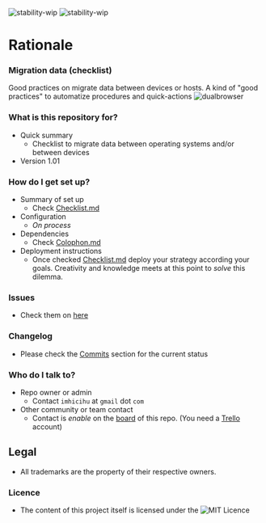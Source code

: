 ![stability-wip](https://img.shields.io/badge/stability-work_in_progress-lightgrey.svg)
![stability-wip](https://img.shields.io/badge/Internal%20use%3A-stable-green.svg)

# Rationale #

### Migration data (checklist) ###

Good practices on migrate data between devices or hosts. A kind of "good practices" to automatize procedures and quick-actions
![dualbrowser](https://bitbucket.org/repo/jgXpxpx/images/3083540165-dual_browser.jpg)

### What is this repository for? ###

* Quick summary
    - Checklist to migrate data between operating systems and/or between devices
* Version 1.01

### How do I get set up? ###

* Summary of set up
    - Check [Checklist.md](https://bitbucket.org/imhicihu/migration-data-checklist/src/6100558501e80c29a51011bd029df48b8de2c5c8/Checklist.md?at=master&fileviewer=file-view-default)
* Configuration
    - _On process_
* Dependencies
    - Check [Colophon.md](https://bitbucket.org/imhicihu/migration-data-checklist/src/6c6075bcabeef8e6369e32cca3d2804d54048422/Colophon.md?at=master&fileviewer=file-view-default)
* Deployment instructions
    - Once checked [Checklist.md](https://bitbucket.org/imhicihu/migration-data-checklist/src/6100558501e80c29a51011bd029df48b8de2c5c8/Checklist.md?at=master&fileviewer=file-view-default) deploy your strategy according your goals. Creativity and knowledge meets at this point to _solve_ this dilemma. 

### Issues ###

* Check them on [here](https://bitbucket.org/imhicihu/migration-data-checklist/issues)

### Changelog ###

* Please check the [Commits](https://bitbucket.org/imhicihu/migration-data-checklist/commits/) section for the current status

### Who do I talk to? ###

* Repo owner or admin
    - Contact `imhicihu` at `gmail` dot `com`
* Other community or team contact
    - Contact is _enable_ on the [board](https://bitbucket.org/imhicihu/XXXXXXXXXXXX/addon/trello/trello-board) of this repo. (You need a [Trello](https://trello.com/) account)

## Legal ##

* All trademarks are the property of their respective owners.

### Licence ###

* The content of this project itself is licensed under the ![MIT Licence](https://img.shields.io/badge/Llicence-MIT-brightgreen.svg)